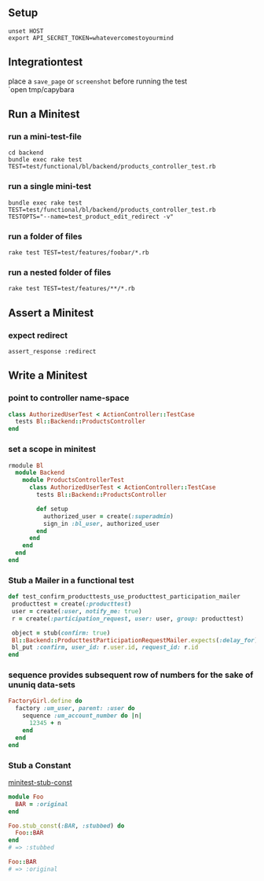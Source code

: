 ## Setup
`unset HOST`  
`export API_SECRET_TOKEN=whatevercomestoyourmind`

## Integrationtest  
place a `save_page` or `screenshot` before running the test  
`open tmp/capybara  

## Run a Minitest

### run a mini-test-file  
`cd backend`  
`bundle exec rake test TEST=test/functional/bl/backend/products_controller_test.rb`  

### run a single mini-test
`bundle exec rake test TEST=test/functional/bl/backend/products_controller_test.rb TESTOPTS="--name=test_product_edit_redirect -v"`  

### run a folder of files  
`rake test TEST=test/features/foobar/*.rb`  

### run a nested folder of files
`rake test TEST=test/features/**/*.rb`  

## Assert a Minitest

### expect redirect  
`assert_response :redirect`  

## Write a Minitest

### point to controller name-space  
```ruby
class AuthorizedUserTest < ActionController::TestCase
  tests Bl::Backend::ProductsController
end
```

### set a scope in minitest
```ruby
rmodule Bl
  module Backend
    module ProductsControllerTest
      class AuthorizedUserTest < ActionController::TestCase
        tests Bl::Backend::ProductsController

        def setup
          authorized_user = create(:superadmin)
          sign_in :bl_user, authorized_user
        end
      end
    end
  end
end
```
### Stub a Mailer in a functional test  
```ruby
def test_confirm_producttests_use_producttest_participation_mailer
 producttest = create(:producttest)
 user = create(:user, notify_me: true)
 r = create(:participation_request, user: user, group: producttest)

 object = stub(confirm: true)
 Bl::Backend::ProducttestParticipationRequestMailer.expects(:delay_for).returns(object)
 bl_put :confirm, user_id: r.user.id, request_id: r.id
end
```

### sequence provides subsequent row of numbers for the sake of ununiq data-sets
```ruby
FactoryGirl.define do
  factory :um_user, parent: :user do
    sequence :um_account_number do |n|
      12345 + n
    end
  end
end
```

### Stub a Constant  

[minitest-stub-const](https://github.com/adammck/minitest-stub-const)  
```ruby
module Foo
  BAR = :original
end

Foo.stub_const(:BAR, :stubbed) do
  Foo::BAR
end
# => :stubbed

Foo::BAR
# => :original
```
